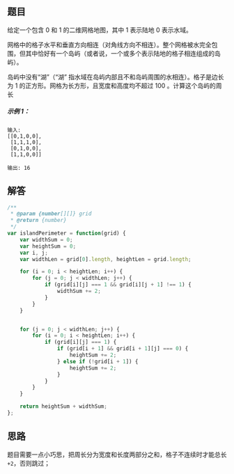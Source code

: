 ## 题目
给定一个包含 0 和 1 的二维网格地图，其中 1 表示陆地 0 表示水域。

网格中的格子水平和垂直方向相连（对角线方向不相连）。整个网格被水完全包围，但其中恰好有一个岛屿（或者说，一个或多个表示陆地的格子相连组成的岛屿）。

岛屿中没有“湖”（“湖” 指水域在岛屿内部且不和岛屿周围的水相连）。格子是边长为 1 的正方形。网格为长方形，且宽度和高度均不超过 100 。计算这个岛屿的周长

##### 示例 1：

```
输入:
[[0,1,0,0],
 [1,1,1,0],
 [0,1,0,0],
 [1,1,0,0]]

输出: 16
```

## 解答

```javascript
/**
 * @param {number[][]} grid
 * @return {number}
 */
var islandPerimeter = function(grid) {
    var widthSum = 0;
    var heightSum = 0;
    var i, j;
    var widthLen = grid[0].length, heightLen = grid.length;

    for (i = 0; i < heightLen; i++) {
        for (j = 0; j < widthLen; j++) {
            if (grid[i][j] === 1 && grid[i][j + 1] !== 1) {
                widthSum += 2;
            }
        }
    }


    for (j = 0; j < widthLen; j++) {
        for (i = 0; i < heightLen; i++) {
            if (grid[i][j] === 1) {
                if (grid[i + 1] && grid[i + 1][j] === 0) {
                    heightSum += 2;
                } else if (!grid[i + 1]) {
                    heightSum += 2;
                }
            }
        }
    }

    return heightSum + widthSum;
};
```


## 思路

题目需要一点小巧思，把周长分为宽度和长度两部分之和，格子不连续时才能总长`+2`，否则跳过；
